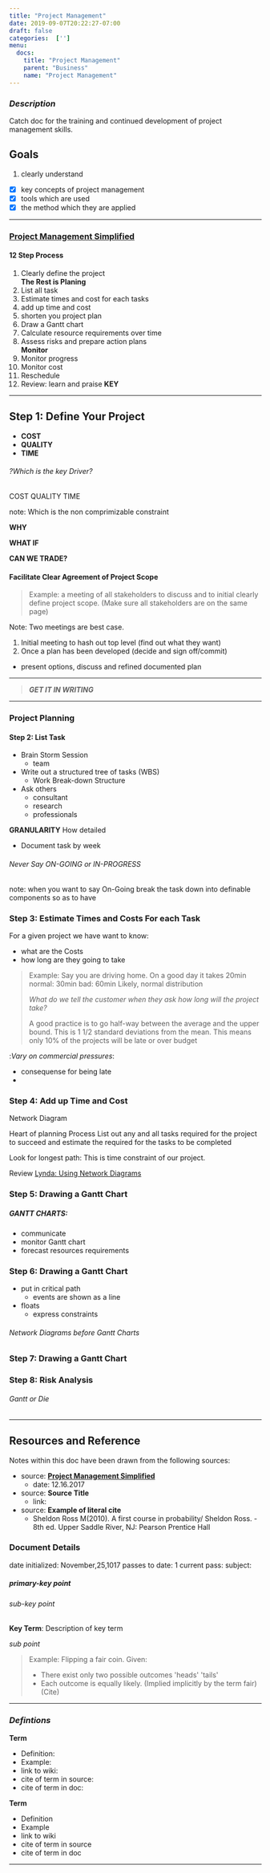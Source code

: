 ```yaml
---
title: "Project Management"
date: 2019-09-07T20:22:27-07:00
draft: false
categories:  ['']
menu:
  docs:
    title: "Project Management"
    parent: "Business"
    name: "Project Management"
---
```



### *Description*
Catch doc for the training and continued development of project management skills.

## Goals
1. clearly understand
  - [x] key concepts of project management
  - [x] tools which are used
  - [x] the method which they are applied

---


### [Project Management Simplified](https://www.lynda.com/Business-Skills-tutorials/Project-Management-Simplified/175636-2.html)

#### 12 Step Process
1. Clearly define the project </br>
**The Rest is Planing**
2. List all task
3. Estimate times and cost for each tasks
4. add up time and cost
5. shorten you project plan
6. Draw a Gantt chart
7. Calculate resource requirements over time
8. Assess risks and prepare action plans </br>
**Monitor**
9. Monitor progress
10. Monitor cost
11. Reschedule
12. Review: learn and praise __KEY__

----

## Step 1: Define Your Project

- __COST__
- __QUALITY__
- __TIME__


###### _?Which is the key Driver?_

COST QUALITY TIME

note: Which is the non comprimizable constraint

__WHY__

__WHAT IF__

__CAN WE TRADE?__

#### Facilitate Clear Agreement of Project Scope
>Example: a meeting of all stakeholders to discuss and to initial clearly define
> project scope. (Make sure all stakeholders are on the same page)

Note: Two meetings are best case.
1. Initial meeting to hash out top level (find out what they want)
2. Once a plan has been developed (decide and sign off/commit)
 - present options, discuss and refined documented plan

---
> __*GET IT IN WRITING*__
---

### Project Planning

#### Step 2: List Task
- Brain Storm Session
  - team
- Write out a structured tree of tasks (WBS)
  - Work Break-down Structure
- Ask others
  - consultant
  - research
  - professionals

__GRANULARITY__
How detailed
- Document task by week

###### _Never Say ON-GOING or IN-PROGRESS_
note: when you want to say On-Going break the task down into definable components so as to have

### Step 3: Estimate Times and Costs For each Task

For a given project we have want to know:
- what are the Costs
- how long are they going to take

> Example: Say you are driving  home.
> On a good day it takes 20min
> normal: 30min
> bad: 60min
> Likely, normal distribution
>
>
> *What do we tell the customer when they ask how long will the project take?*
>
>  A good practice is to go half-way between the average and the upper bound. This is 1 1/2 standard deviations from the mean. This means only 10% of the projects will be late or over budget
>

:*Vary on commercial pressures*:
- consequense for being late
-

### Step 4: Add up Time and Cost

Network Diagram

Heart of planning Process
List out any and all tasks required for the project to succeed and estimate the required for the tasks to be completed

Look for longest path: This is time constraint of our project.

Review
[Lynda: Using Network Diagrams](https://www.lynda.com/Business-Skills-tutorials/Using-network-diagrams/175636/362540-4.html)

### Step 5: Drawing a Gantt Chart

##### GANTT CHARTS:

- communicate
- monitor Gantt chart
- forecast resources requirements

### Step 6: Drawing a Gantt Chart
- put in critical path
  - events are shown as a line
- floats
  - express constraints

###### _Network Diagrams before Gantt Charts_

### Step 7: Drawing a Gantt Chart


### Step 8: Risk Analysis

###### _Gantt or Die_


---
  ## Resources and Reference

  Notes within this doc have been drawn from the following sources:
  - source: [__Project Management Simplified__](https://www.lynda.com/Business-Skills-tutorials/Project-Management-Simplified/175636-2.html)
    - date: 12.16.2017
  - source: __Source Title__
    - link:
  - source: __Example of literal cite__
    - Sheldon Ross M(2010). A first course in probability/ Sheldon Ross. - 8th ed. Upper Saddle River, NJ: Pearson Prentice Hall

  ### Document Details

  date initialized: November,25,1017
  passes to date: 1
  current pass:
  subject:




















##### _primary-key point_  #####
###### _sub-key point_ ######

__Key Term__: Description of key term

_sub point_

  >Example: Flipping a fair coin.
  >  Given:
  >  - There exist only two possible outcomes 'heads' 'tails'
  >  - Each outcome is equally likely. (Implied implicitly by the term fair)
(Cite)



------------------------------------------------------
### _Defintions_ ###
__Term__
- Definition:
- Example:
- link to wiki:
- cite of term in source:
- cite of term in doc:

__Term__
- Definition
- Example
- link to wiki
- cite of term in source
- cite of term in doc

------------------------------------------------------------------------------------
